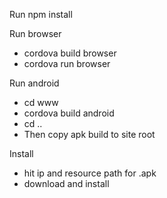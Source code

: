
Run npm install

Run browser
- cordova build browser
- cordova run browser

Run android
- cd www
- cordova build android
- cd ..
- Then copy apk build to site root

Install
- hit ip and resource path for .apk
- download and install